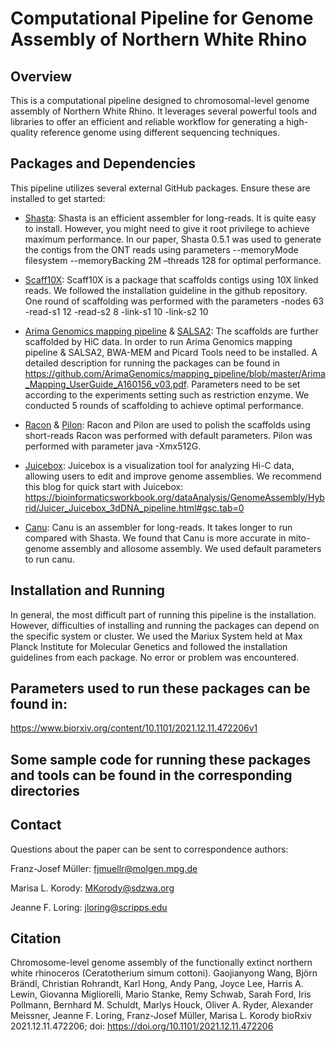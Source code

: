 # Computational Pipeline for Genome Assembly of Northern White Rhino

## Overview

This is a computational pipeline designed to chromosomal-level genome assembly of Northern White Rhino. It leverages several powerful tools and libraries to offer an efficient and reliable workflow for generating a high-quality reference genome using different sequencing techniques.

## Packages and Dependencies

This pipeline utilizes several external GitHub packages. Ensure these are installed to get started:

- [Shasta](https://github.com/chanzuckerberg/shasta): Shasta is an efficient assembler for long-reads. It is quite easy to install. However, you might need to give it root privilege to achieve maximum performance.
In our paper, Shasta 0.5.1 was used to generate the contigs from the ONT reads using parameters --memoryMode filesystem --memoryBacking 2M –threads 128 for optimal performance.

- [Scaff10X](https://github.com/wtsi-hpag/Scaff10X): Scaff10X is a package that scaffolds contigs using 10X linked reads. We followed the installation guideline in the github repository.
One round of scaffolding was performed with the parameters -nodes 63 -read-s1 12 -read-s2 8 -link-s1 10 -link-s2 10

- [Arima Genomics mapping pipeline](https://github.com/ArimaGenomics/mapping_pipeline) & [SALSA2](https://github.com/marbl/SALSA): The scaffolds are further scaffolded by HiC data.
In order to run Arima Genomics mapping pipeline & SALSA2, BWA-MEM and Picard Tools need to be installed. A detailed description for running the packages can be found in https://github.com/ArimaGenomics/mapping_pipeline/blob/master/Arima_Mapping_UserGuide_A160156_v03.pdf. Parameters need to be set according to the experiments setting such as restriction enzyme. 
We conducted 5 rounds of scaffolding to achieve optimal performance.

- [Racon](https://github.com/isovic/racon) & [Pilon](https://github.com/broadinstitute/pilon): Racon and Pilon are used to polish the scaffolds using short-reads
Racon was performed with default parameters.
Pilon was performed with parameter java -Xmx512G.

- [Juicebox](https://github.com/aidenlab/Juicebox): Juicebox is a visualization tool for analyzing Hi-C data, allowing users to edit and improve genome assemblies.
We recommend this blog for quick start with Juicebox: https://bioinformaticsworkbook.org/dataAnalysis/GenomeAssembly/Hybrid/Juicer_Juicebox_3dDNA_pipeline.html#gsc.tab=0

- [Canu](https://github.com/marbl/canu): Canu is an assembler for long-reads. It takes longer to run compared with Shasta. We found that Canu is more accurate in mito-genome assembly and allosome assembly.
We used default parameters to run canu. 

## Installation and Running

In general, the most difficult part of running this pipeline is the installation. However, difficulties of installing and running the packages can depend on the specific system or cluster. We used the Mariux System held at Max Planck Institute for Molecular Genetics and followed the installation guidelines from each package. No error or problem was encountered. 


## Parameters used to run these packages can be found in:
https://www.biorxiv.org/content/10.1101/2021.12.11.472206v1

## Some sample code for running these packages and tools can be found in the corresponding directories 

## Contact

Questions about the paper can be sent to correspondence authors: 

Franz-Josef Müller: fjmuellr@molgen.mpg.de

Marisa L. Korody: MKorody@sdzwa.org

Jeanne F. Loring: jloring@scripps.edu


## Citation

Chromosome-level genome assembly of the functionally extinct northern white rhinoceros (Ceratotherium simum cottoni). Gaojianyong Wang, Björn Brändl, Christian Rohrandt, Karl Hong, Andy Pang, Joyce Lee, Harris A. Lewin, Giovanna Migliorelli, Mario Stanke, Remy Schwab, Sarah Ford, Iris Pollmann, Bernhard M. Schuldt, Marlys Houck, Oliver A. Ryder, Alexander Meissner, Jeanne F. Loring, Franz-Josef Müller, Marisa L. Korody
bioRxiv 2021.12.11.472206; doi: https://doi.org/10.1101/2021.12.11.472206
